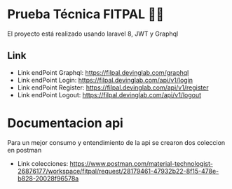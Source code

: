 # Prueba Técnica FITPAL 👨‍💻

El proyecto está realizado usando laravel 8, JWT y Graphql

## Link

* Link endPoint Graphql: https://filpal.devinglab.com/graphql
* Link endPoint Login: https://filpal.devinglab.com/api/v1/login
* Link endPoint Register: https://filpal.devinglab.com/api/v1/register
* Link endPoint Logout: https://filpal.devinglab.com/api/v1/logout

# Documentacion api
Para un mejor consumo y entendimiento de la api se crearon dos coleccion en postman
* Link colecciones: https://www.postman.com/material-technologist-26876177/workspace/fitpal/request/28179461-47932b22-8f15-478e-b828-20028f96578a
